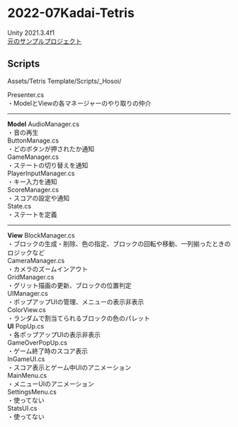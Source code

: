 # 2022-07Kadai-Tetris
 Unity 2021.3.4f1  
 [元のサンプルプロジェクト](https://assetstore.unity.com/packages/templates/tetris-template-mobile-ready-72717)

## Scripts
Assets/Tetris Template/Scripts/_Hosoi/  
  
Presenter.cs  
・ModelとViewの各マネージャーのやり取りの仲介  
***
**Model**
AudioManager.cs  
・音の再生  
ButtonManage.cs  
・どのボタンが押されたか通知  
GameManager.cs  
・ステートの切り替えを通知  
PlayerInputManager.cs  
・キー入力を通知  
ScoreManager.cs  
・スコアの設定や通知  
State.cs  
・ステートを定義  
***
**View**
BlockManager.cs  
・ブロックの生成・削除、色の指定、ブロックの回転や移動、一列揃ったときのロジックなど  
CameraManager.cs  
・カメラのズームインアウト  
GridManager.cs  
・グリット描画の更新、ブロックの位置判定  
UIManager.cs  
・ポップアップUIの管理、メニューの表示非表示  
ColorView.cs  
・ランダムで割当てられるブロックの色のパレット  
**UI**
PopUp.cs  
・各ポップアップUIの表示非表示  
GameOverPopUp.cs  
・ゲーム終了時のスコア表示  
InGameUI.cs  
・スコア表示とゲーム中UIのアニメーション  
MainMenu.cs  
・メニューUIのアニメーション  
SettingsMenu.cs  
・使ってない  
StatsUI.cs  
・使ってない  